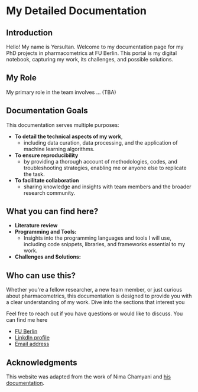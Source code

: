 # My Detailed Documentation

## Introduction

Hello! My name is Yersultan. Welcome to my documentation page for my PhD projects in pharmacometrics at FU Berlin. This portal is my digital notebook, capturing my work, its challenges, and possible solutions.

## My Role

My primary role in the team involves ... (TBA)

## Documentation Goals

This documentation serves multiple purposes:

- **To detail the technical aspects of my work**, 
    - including data curation, data processing, and the application of machine learning algorithms.
- **To ensure reproducibility** 
    - by providing a thorough account of methodologies, codes, and troubleshooting strategies, enabling me or anyone else to replicate the task.
- **To facilitate collaboration** 
    - sharing knowledge and insights with team members and the broader research community.

## What you can find here?

- **Literature review**
- **Programming and Tools:** 
  - Insights into the programming languages and tools I will use, including code snippets, libraries, and frameworks essential to my work.
- **Challenges and Solutions:** 

## Who can use this?

Whether you're a fellow researcher, a new team member, or just curious about pharmacometrics, this documentation is designed to provide you with a clear understanding of my work. Dive into the sections that interest you

Feel free to reach out if you have questions or would like to discuss. You can find me here 
- [FU Berlin](https://www.bcp.fu-berlin.de/pharmazie/faecher/klinische_pharmazie/arbeitsgruppe_kloft/mitarbeiter/Doktoranden_innen/Yersultan_Mirasbekov) 
- [LinkdIn profile](https://www.linkedin.com/in/yersultan-m/)
- [Email address](mailto:yersultan.mirasbekov@fu-berlin.de)

## Acknowledgments 

This website was adapted from the work of Nima Chamyani and [his documentation](https://github.com/NeuroGranberg/Nima_Documentation). 
